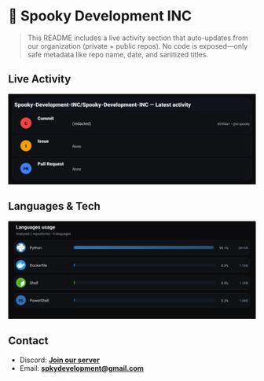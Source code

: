 # 👻 Spooky Development INC

> This README includes a live activity section that auto-updates from our organization (private + public repos). No code is exposed—only safe metadata like repo name, date, and sanitized titles.

## Live Activity
![Repo Snapshot](./assets/repo-snapshot.svg?v=6281ba75af)

## Languages & Tech
![Languages Usage](./assets/languages.svg?v=0cbaf8de8f)

## Contact
- Discord: **[Join our server](https://discord.gg/XYspZgEEJb)**
- Email: **spkydevelopment@gmail.com**
